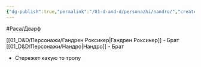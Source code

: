 ```yaml
---
{"dg-publish":true,"permalink":"/01-d-and-d/personazhi/nandro/","created":"2024-11-09T09:06:49.939+03:00","updated":"2023-12-26T14:52:49.727+03:00"}
---
```


#Раса/Дварф

[[01_D&D/Персонажи/Гандрен Роксикер\|Гандрен Роксикер]] - Брат
[[01_D&D/Персонажи/Нандро\|Нандро]] - Брат

* Стережет какую то тропу